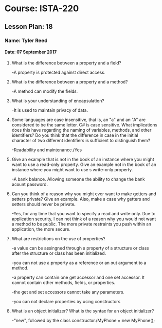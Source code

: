 # Course: ISTA-220
## Lesson Plan: 18
### Name: Tyler Reed
#### Date: 07 September 2017

1. What is the difference between a property and a field?  

	-A property is protected against direct access.
1. What is the difference between a property and a method?  

	-A method can modify the fields.
1. What is your understanding of encapsulation?  

	-It is used to maintain privacy of data.
1. Some languages are case insensitive, that is, an "a" and an "A" are considered to be the same letter. C# is case sensitive. What implications does this have regarding the naming of variables, methods, and other identifiers? Do you think that the difference in case in the initial character of two different identifiers is sufficient to distinguish them?  

	-Readability and maintenance./Yes
1. Give an example that is not in the book of an instance where you might want to use a read-only property. Give an example not in the book of an instance where you might want to use s write-only property.  

	-A bank balance. Allowing someone the ability to change the bank acount password.
1. Can you think of a reason why you might ever want to make getters and setters private? Give an example. Also, make a case why getters and setters should never be private.  

	-Yes, for any time that you want to specify a read and write only.  Due to application security, I can not think of a reason why you would not want a method to be public.  The more private restraints you push within an application, the more secure.   
1. What are restrictions on the use of properties?  

	-a value can be assingned through a property of a structure or class after the structure or class has been initialized.
	
	-you can not use a property as a reference or an out argument to a method.
	
	-a property can contain one get accessor and one set accessor. It cannot contain other methods, fields, or properties.
	
	-the get and set accessors cannot take any parameters. 
	
	-you can not declare properties by using constructors.	
1. What is an object initializer? What is the syntax for an object initializer?  

	-"new", followed by the class constructor./MyPhone = new MyPhone();